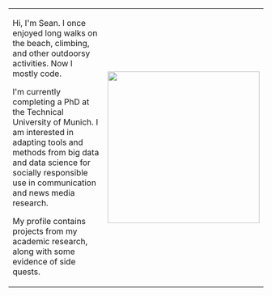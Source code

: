 
<!--
Welcome to my profile! 
-->

<table>

<tr>
<td>

Hi, I'm Sean. I once enjoyed long walks on the beach, climbing, and other outdoorsy activities. Now I mostly code. 
      
I'm currently completing a PhD at the Technical University of Munich. I am interested in adapting tools and methods from big data and data science for socially responsible use in communication and news media research. 
      
My profile contains projects from my academic research, along with some evidence of side quests. 

</td>
<td>

<p align="center">  
      <img src="https://user-images.githubusercontent.com/9055031/207847628-12d295de-e1da-42a7-8fc2-d5d6285552e6.gif" width="300" height="300">
    </p>

</td>
</tr>
</table>
